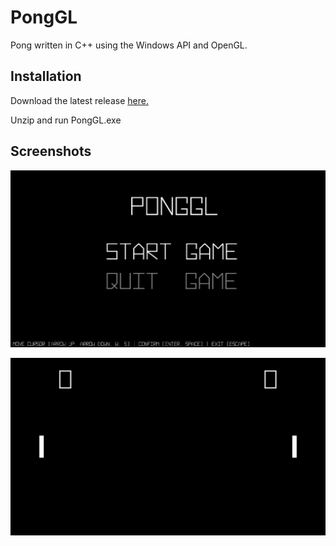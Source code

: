# PongGL

Pong written in C++ using the Windows API and OpenGL.

## Installation

Download the latest release [here.](builds/)

Unzip and run PongGL.exe

## Screenshots

![Main Menu Screenshot](screenshots/scr_main_menu.jpg)

![In Game Screenshot](screenshots/scr_game.jpg)
